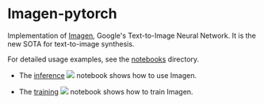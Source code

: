 # Imagen-pytorch
Implementation of [Imagen](https://gweb-research-imagen.appspot.com/), Google's Text-to-Image Neural Network. It is the new SOTA for text-to-image synthesis.


For detailed usage examples, see the [notebooks](notebooks) directory.

 * The [inference](notebooks/Imagen_pytorch_inference.ipynb) [![][colab]][colab-inference2] notebook shows how to use Imagen.

 * The [training](notebooks/Imagen_pytorch_train.ipynb) [![][colab]][colab-training] notebook shows how to train Imagen.

[colab]: <https://colab.research.google.com/assets/colab-badge.svg>
[colab-inference]: <https://colab.research.google.com/drive/1DvU6SSNRUMBlE_EzgtRrv4d1TWpvcy9z?usp=sharing>
[colab-inference2]: <https://drive.google.com/file/d/1dyicVN4hfQC8WS5ycltn15DmQvN5zLL1/view?usp=sharing>
[colab-training]: <https://colab.research.google.com/drive/1CNrZZH5VUnJAIxLXl2HOJDNh2JCCQLSz?usp=sharing>
